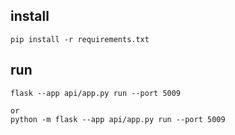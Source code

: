 ## install
```commandline
pip install -r requirements.txt

```

## run
```commandline
flask --app api/app.py run --port 5009

or
python -m flask --app api/app.py run --port 5009

```